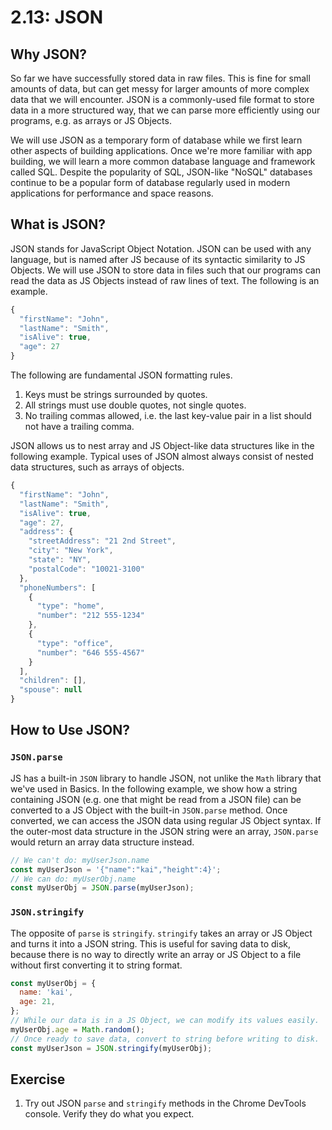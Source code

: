 # 2.13: JSON

## Why JSON?

So far we have successfully stored data in raw files. This is fine for small amounts of data, but can get messy for larger amounts of more complex data that we will encounter. JSON is a commonly-used file format to store data in a more structured way, that we can parse more efficiently using our programs, e.g. as arrays or JS Objects.

We will use JSON as a temporary form of database while we first learn other aspects of building applications. Once we're more familiar with app building, we will learn a more common database language and framework called SQL. Despite the popularity of SQL, JSON-like "NoSQL" databases continue to be a popular form of database regularly used in modern applications for performance and space reasons.

## What is JSON?

JSON stands for JavaScript Object Notation. JSON can be used with any language, but is named after JS because of its syntactic similarity to JS Objects. We will use JSON to store data in files such that our programs can read the data as JS Objects instead of raw lines of text. The following is an example.

```javascript
{
  "firstName": "John",
  "lastName": "Smith",
  "isAlive": true,
  "age": 27
}
```

The following are fundamental JSON formatting rules.

1. Keys must be strings surrounded by quotes.
2. All strings must use double quotes, not single quotes.
3. No trailing commas allowed, i.e. the last key-value pair in a list should not have a trailing comma.

JSON allows us to nest array and JS Object-like data structures like in the following example. Typical uses of JSON almost always consist of nested data structures, such as arrays of objects.

```javascript
{
  "firstName": "John",
  "lastName": "Smith",
  "isAlive": true,
  "age": 27,
  "address": {
    "streetAddress": "21 2nd Street",
    "city": "New York",
    "state": "NY",
    "postalCode": "10021-3100"
  },
  "phoneNumbers": [
    {
      "type": "home",
      "number": "212 555-1234"
    },
    {
      "type": "office",
      "number": "646 555-4567"
    }
  ],
  "children": [],
  "spouse": null
}
```

## How to Use JSON?

### `JSON.parse`

JS has a built-in `JSON` library to handle JSON, not unlike the `Math` library that we've used in Basics. In the following example, we show how a string containing JSON \(e.g. one that might be read from a JSON file\) can be converted to a JS Object with the built-in `JSON.parse` method. Once converted, we can access the JSON data using regular JS Object syntax. If the outer-most data structure in the JSON string were an array, `JSON.parse` would return an array data structure instead.

```javascript
// We can't do: myUserJson.name
const myUserJson = '{"name":"kai","height":4}'; 
// We can do: myUserObj.name
const myUserObj = JSON.parse(myUserJson); 
```

### `JSON.stringify`

The opposite of `parse` is `stringify`. `stringify` takes an array or JS Object and turns it into a JSON string. This is useful for saving data to disk, because there is no way to directly write an array or JS Object to a file without first converting it to string format.

```javascript
const myUserObj = {
  name: 'kai',
  age: 21,
};
// While our data is in a JS Object, we can modify its values easily.
myUserObj.age = Math.random(); 
// Once ready to save data, convert to string before writing to disk.
const myUserJson = JSON.stringify(myUserObj);
```

## Exercise

1. Try out JSON `parse` and `stringify` methods in the Chrome DevTools console. Verify they do what you expect.

